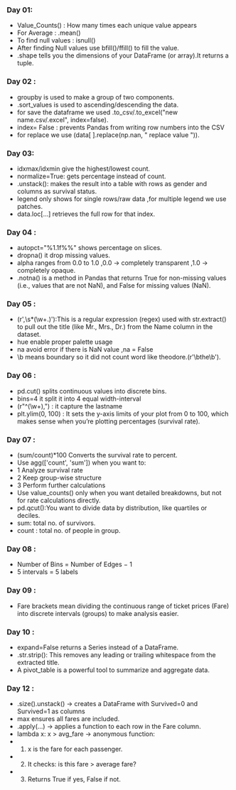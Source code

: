 ### Day 01:
- Value_Counts() : How many times each unique value appears
- For Average : .mean()
- To find null values : isnull() 
- After finding Null values use bfill()/ffill() to fill the value.
- .shape tells you the dimensions of your DataFrame (or array).It returns a tuple.

### Day 02 :
  - groupby is used to make a group of two components.
  - .sort_values is used to ascending/descending the data.
  - for save the dataframe we used .to_csv/.to_excel("new name.csv/.excel", index=false).
  - index= False : prevents Pandas from writing row numbers into the CSV
  - for replace we use (data[ ].replace(np.nan, " replace value ")).

### Day 03:
- idxmax/idxmin give the highest/lowest count.
- normalize=True: gets percentage instead of count.
- .unstack(): makes the result into a table with rows as gender and columns as survival status.
- legend only shows for single rows/raw data ,for multiple legend we use patches.
- data.loc[...] retrieves the full row for that index.

### Day 04 :
- autopct="%1.1f%%" shows percentage on slices.
- dropna() it drop missing values.
- alpha ranges from 0.0 to 1.0 ,0.0 → completely transparent ,1.0 → completely opaque.
- .notna() is a method in Pandas that returns True for non-missing values (i.e., values that are not NaN), and False for missing values (NaN).
### Day 05 :
- (r',\s*(\w+\.)'):This is a regular expression (regex) used with str.extract() to pull out the title (like Mr., Mrs., Dr.) from the Name column in the  dataset.
- hue enable proper palette usage
- na avoid error if there is NaN value ,na = False
- \b means boundary so it did not count word like theodore.(r'\bthe\b').

### Day 06 :
- pd.cut() splits continuous values into discrete bins.
- bins=4 it split it into 4 equal width-interval
- (r"^(\w+),") : it capture the lastname 
- plt.ylim(0, 100) : It sets the y-axis limits of your plot from 0 to 100, which makes sense when you’re plotting percentages (survival rate).

### Day 07 :
- (sum/count)*100	Converts the survival rate to percent.
- Use agg(['count', 'sum']) when you want to:
- 1 Analyze survival rate
- 2 Keep group-wise structure
- 3 Perform further calculations
- Use value_counts() only when you want detailed breakdowns, but not for rate calculations directly.
- pd.qcut():You want to divide data by distribution, like quartiles or deciles.
- sum: total no. of survivors.
- count : total no. of people in group.

### Day 08 : 
- Number of Bins = Number of Edges − 1
- 5 intervals = 5 labels

### Day 09 :
- Fare brackets mean dividing the continuous range of ticket prices (Fare) into discrete intervals (groups) to make analysis easier.

### Day 10 :
- expand=False returns a Series instead of a DataFrame.
- .str.strip(): This removes any leading or trailing whitespace from the extracted title.
- A pivot_table is a powerful tool to summarize and aggregate data.

### Day 12 :
- .size().unstack() → creates a DataFrame with Survived=0 and Survived=1 as columns
-  max ensures all fares are included.
- .apply(...) → applies a function to each row in the Fare column.
- lambda x: x > avg_fare → anonymous function:
-   1) x is the fare for each passenger.
-   2) It checks: is this fare > average fare?
-   3) Returns True if yes, False if not.
